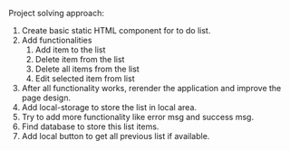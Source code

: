Project solving approach:

1. Create basic static HTML component for to do list.
2. Add functionalities
   1. Add item to the list
   2. Delete item from the list
   3. Delete all items from the list
   4. Edit selected item from list
3. After all functionality works, rerender the application and improve the page design.
4. Add local-storage to store the list in local area.
5. Try to add more functionality like error msg and success msg.
6. Find database to store this list items.
7. Add local button to get all previous list if available.
